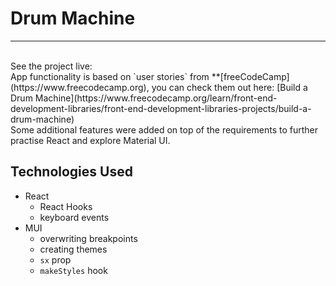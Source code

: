 # Drum Machine

---

<br>
See the project live: <https://annatyrka.github.io/drum-machine/>
<br>
App functionality is based on `user stories` from **[freeCodeCamp](https://www.freecodecamp.org), you can check them out here: [Build a Drum Machine](https://www.freecodecamp.org/learn/front-end-development-libraries/front-end-development-libraries-projects/build-a-drum-machine)
<br>
Some additional features were added on top of the requirements to further practise React and explore Material UI.

## Technologies Used

- React
  - React Hooks
  - keyboard events
- MUI
  - overwriting breakpoints
  - creating themes
  - `sx` prop
  - `makeStyles` hook
